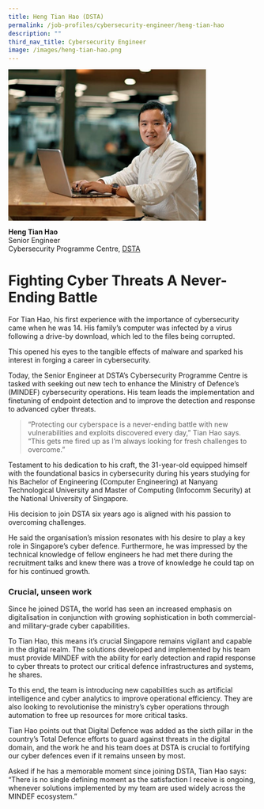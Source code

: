 ```yaml
---
title: Heng Tian Hao (DSTA)
permalink: /job-profiles/cybersecurity-engineer/heng-tian-hao
description: ""
third_nav_title: Cybersecurity Engineer
image: /images/heng-tian-hao.png
---
```


<p><img src="/images/heng-tian-hao-l.jpg" alt="Heng Tian Hao" style="width:400px;" align="left">
<br clear="left">

**Heng Tian Hao**<br>
Senior Engineer<br>
Cybersecurity Programme Centre,
[DSTA](https://www.dsta.gov.sg/)

# Fighting Cyber Threats A Never-Ending Battle

For Tian Hao, his first experience with the importance of cybersecurity came when he was 14. His family’s computer was infected by a virus following a drive-by download, which led to the files being corrupted. 

This opened his eyes to the tangible effects of malware and sparked his interest in forging a career in cybersecurity. 

Today, the Senior Engineer at DSTA’s Cybersecurity Programme Centre is tasked with seeking out new tech to enhance the Ministry of Defence’s (MINDEF) cybersecurity operations. His team leads the implementation and finetuning of endpoint detection and to improve the detection and response to advanced cyber threats.

> “Protecting our cyberspace is a never-ending battle with new vulnerabilities and exploits discovered every day,” Tian Hao says. “This gets me fired up as I’m always looking for fresh challenges to overcome.”

Testament to his dedication to his craft, the 31-year-old equipped himself with the foundational basics in cybersecurity during his years studying for his Bachelor of Engineering (Computer Engineering) at Nanyang Technological University and Master of Computing (Infocomm Security) at the National University of Singapore.

His decision to join DSTA six years ago is aligned with his passion to overcoming challenges. 

He said the organisation’s mission resonates with his desire to play a key role in Singapore’s cyber defence. Furthermore, he was impressed by the technical knowledge of fellow engineers he had met there during the recruitment talks and knew there was a trove of knowledge he could tap on for his continued growth. 

### Crucial, unseen work
	
Since he joined DSTA, the world has seen an increased emphasis on digitalisation in conjunction with growing sophistication in both commercial- and military-grade cyber capabilities. 

To Tian Hao, this means it’s crucial Singapore remains vigilant and capable in the digital realm. The solutions developed and implemented by his team must provide MINDEF with the ability for early detection and rapid response to cyber threats to protect our critical defence infrastructures and systems, he shares. 

To this end, the team is introducing new capabilities such as artificial intelligence and cyber analytics to improve operational efficiency. They are also looking to revolutionise the ministry’s cyber operations through automation to free up resources for more critical tasks.

Tian Hao points out that Digital Defence was added as the sixth pillar in the country’s Total Defence efforts to guard against threats in the digital domain, and the work he and his team does at DSTA is crucial to fortifying our cyber defences even if it remains unseen by most. 

Asked if he has a memorable moment since joining DSTA, Tian Hao says: “There is no single defining moment as the satisfaction I receive is ongoing, whenever solutions implemented by my team are used widely across the MINDEF ecosystem.”